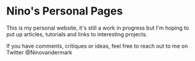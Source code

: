 # Nino's Personal Pages
This is my personal website, it's still a work in progress but I'm hoping to put up articles,
tutorials and links to interesting projects.

If you have comments, critiques or ideas, feel free to reach out to me on Twitter @Ninovandermark

